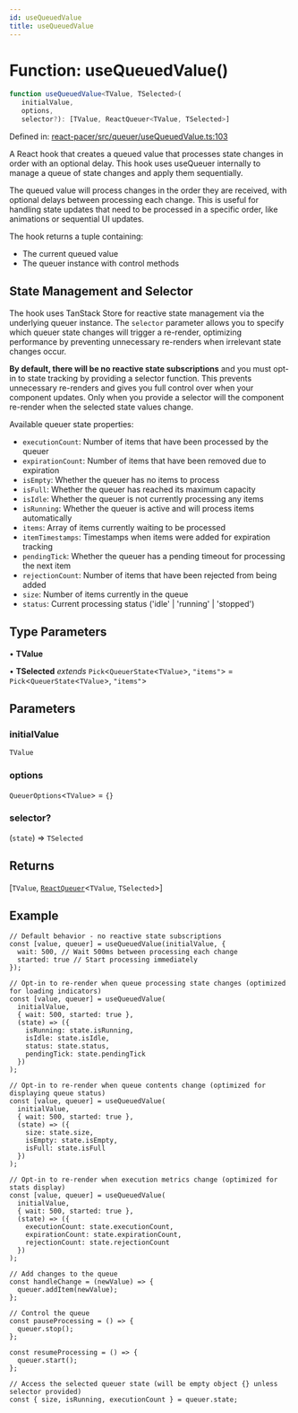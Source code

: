 ```yaml
---
id: useQueuedValue
title: useQueuedValue
---
```


<!-- DO NOT EDIT: this page is autogenerated from the type comments -->

# Function: useQueuedValue()

```ts
function useQueuedValue<TValue, TSelected>(
   initialValue, 
   options, 
   selector?): [TValue, ReactQueuer<TValue, TSelected>]
```

Defined in: [react-pacer/src/queuer/useQueuedValue.ts:103](https://github.com/TanStack/pacer/blob/main/packages/react-pacer/src/queuer/useQueuedValue.ts#L103)

A React hook that creates a queued value that processes state changes in order with an optional delay.
This hook uses useQueuer internally to manage a queue of state changes and apply them sequentially.

The queued value will process changes in the order they are received, with optional delays between
processing each change. This is useful for handling state updates that need to be processed
in a specific order, like animations or sequential UI updates.

The hook returns a tuple containing:
- The current queued value
- The queuer instance with control methods

## State Management and Selector

The hook uses TanStack Store for reactive state management via the underlying queuer instance.
The `selector` parameter allows you to specify which queuer state changes will trigger a re-render,
optimizing performance by preventing unnecessary re-renders when irrelevant state changes occur.

**By default, there will be no reactive state subscriptions** and you must opt-in to state
tracking by providing a selector function. This prevents unnecessary re-renders and gives you
full control over when your component updates. Only when you provide a selector will the
component re-render when the selected state values change.

Available queuer state properties:
- `executionCount`: Number of items that have been processed by the queuer
- `expirationCount`: Number of items that have been removed due to expiration
- `isEmpty`: Whether the queuer has no items to process
- `isFull`: Whether the queuer has reached its maximum capacity
- `isIdle`: Whether the queuer is not currently processing any items
- `isRunning`: Whether the queuer is active and will process items automatically
- `items`: Array of items currently waiting to be processed
- `itemTimestamps`: Timestamps when items were added for expiration tracking
- `pendingTick`: Whether the queuer has a pending timeout for processing the next item
- `rejectionCount`: Number of items that have been rejected from being added
- `size`: Number of items currently in the queue
- `status`: Current processing status ('idle' | 'running' | 'stopped')

## Type Parameters

• **TValue**

• **TSelected** *extends* `Pick`\<`QueuerState`\<`TValue`\>, `"items"`\> = `Pick`\<`QueuerState`\<`TValue`\>, `"items"`\>

## Parameters

### initialValue

`TValue`

### options

`QueuerOptions`\<`TValue`\> = `{}`

### selector?

(`state`) => `TSelected`

## Returns

\[`TValue`, [`ReactQueuer`](../../interfaces/reactqueuer.md)\<`TValue`, `TSelected`\>\]

## Example

```tsx
// Default behavior - no reactive state subscriptions
const [value, queuer] = useQueuedValue(initialValue, {
  wait: 500, // Wait 500ms between processing each change
  started: true // Start processing immediately
});

// Opt-in to re-render when queue processing state changes (optimized for loading indicators)
const [value, queuer] = useQueuedValue(
  initialValue,
  { wait: 500, started: true },
  (state) => ({
    isRunning: state.isRunning,
    isIdle: state.isIdle,
    status: state.status,
    pendingTick: state.pendingTick
  })
);

// Opt-in to re-render when queue contents change (optimized for displaying queue status)
const [value, queuer] = useQueuedValue(
  initialValue,
  { wait: 500, started: true },
  (state) => ({
    size: state.size,
    isEmpty: state.isEmpty,
    isFull: state.isFull
  })
);

// Opt-in to re-render when execution metrics change (optimized for stats display)
const [value, queuer] = useQueuedValue(
  initialValue,
  { wait: 500, started: true },
  (state) => ({
    executionCount: state.executionCount,
    expirationCount: state.expirationCount,
    rejectionCount: state.rejectionCount
  })
);

// Add changes to the queue
const handleChange = (newValue) => {
  queuer.addItem(newValue);
};

// Control the queue
const pauseProcessing = () => {
  queuer.stop();
};

const resumeProcessing = () => {
  queuer.start();
};

// Access the selected queuer state (will be empty object {} unless selector provided)
const { size, isRunning, executionCount } = queuer.state;
```
